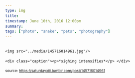 ```yaml
---
type: img
title: 
timestamp: June 10th, 2016 12:00pm
summary: 
tags: ["photo", "snake", "pets", "photography"]
---
```


                
                
                
                                                                                        <img src="../media/145716014961.jpg"/>
                                                                                          <div class="caption"><p>*sighing intensifies*</p> </div>
                                    
                
                
                
                
                                
<small>source: https://saturdayxiii.tumblr.com/post/145716014961</small>